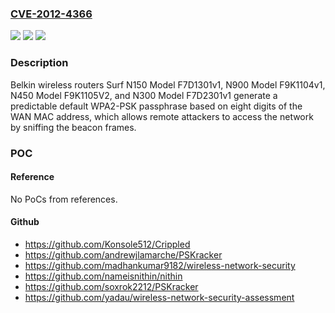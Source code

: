 ### [CVE-2012-4366](https://cve.mitre.org/cgi-bin/cvename.cgi?name=CVE-2012-4366)
![](https://img.shields.io/static/v1?label=Product&message=n%2Fa&color=blue)
![](https://img.shields.io/static/v1?label=Version&message=n%2Fa&color=blue)
![](https://img.shields.io/static/v1?label=Vulnerability&message=n%2Fa&color=brighgreen)

### Description

Belkin wireless routers Surf N150 Model F7D1301v1, N900 Model F9K1104v1, N450 Model F9K1105V2, and N300 Model F7D2301v1 generate a predictable default WPA2-PSK passphrase based on eight digits of the WAN MAC address, which allows remote attackers to access the network by sniffing the beacon frames.

### POC

#### Reference
No PoCs from references.

#### Github
- https://github.com/Konsole512/Crippled
- https://github.com/andrewjlamarche/PSKracker
- https://github.com/madhankumar9182/wireless-network-security
- https://github.com/nameisnithin/nithin
- https://github.com/soxrok2212/PSKracker
- https://github.com/yadau/wireless-network-security-assessment

